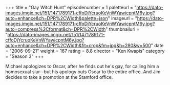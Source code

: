 +++
title = "Gay Witch Hunt"
episodenumber = 1
paletteurl = "https://dato-images.imgix.net/151/1471789171-cffoDjYcruoKeVnWYawicpntM6y.jpg?auto=enhance&ch=DPR%2CWidth&palette=json"
imageurl = "https://dato-images.imgix.net/151/1471789171-cffoDjYcruoKeVnWYawicpntM6y.jpg?auto=compress%2Cformat&ch=DPR%2CWidth"
thumbnailurl = "https://dato-images.imgix.net/151/1471789171-cffoDjYcruoKeVnWYawicpntM6y.jpg?auto=enhance&ch=DPR%2CWidth&fit=crop&fm=jpg&h=280&w=500"
date = "2006-09-21"
weight = 167
rating = 8.8
director = "Ken Kwapis"
category = "Season 3"
+++

Michael apologizes to Oscar, after he finds out he's gay, for calling him a homosexual slur--but his apology outs Oscar to the entire office. And Jim decides to take a promotion at the Stamford office.